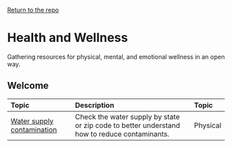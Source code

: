 [Return to the repo](https://github.com/mitchellbernstein/health-and-wellness)

# Health and Wellness
Gathering resources for physical, mental, and emotional wellness in an open way.

## Welcome

| Topic | Description | Topic | 
|:---|:---|:---|
| [Water supply contamination](https://www.ewg.org/tapwater/) | Check the water supply by state or zip code to better understand how to reduce contaminants. | Physical |
